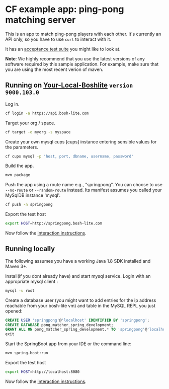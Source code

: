 # CF example app: ping-pong matching server

This is an app to match ping-pong players with each other. It's currently an
API only, so you have to use `curl` to interact with it.

It has an [acceptance test suite][acceptance-test] you might like to look at.

**Note**: We highly recommend that you use the latest versions of any software required by this sample application. For example, make sure that you are using the most recent verion of maven.

## Running on [Your-Local-Boshlite][bosh-lite] `version 9000.103.0`

Log in.

```bash
cf login -a https://api.bosh-lite.com
```

Target your org / space.

```bash
cf target -o myorg -s myspace
```

Create your own mysql cups [cups] instance entering sensible values for the parameters.

```bash
cf cups mysql -p "host, port, dbname, username, password"
```

Build the app.

```bash
mvn package
```

Push the app using a route name e.g., "springpong". You can choose to use `--no-route` or `--random-route` instead. Its manifest assumes you called your MySqlDB instance 'mysql'.

```bash
cf push -n springpong
```

Export the test host

```bash
export HOST=http://springpong.bosh-lite.com
```

Now follow the [interaction instructions][interaction].

## Running locally

The following assumes you have a working Java 1.8 SDK installed and Maven 3+.

Install(if you dont already have) and start mysql service. Login with an appropriate mysql client :

```bash
mysql -u root
```

Create a database user (you might want to add entries for the ip address reachable from your bosh-lite vm) and table in the MySQL REPL you just opened:

```sql
CREATE USER 'springpong'@'localhost' IDENTIFIED BY 'springpong';
CREATE DATABASE pong_matcher_spring_development;
GRANT ALL ON pong_matcher_spring_development.* TO 'springpong'@'localhost';
exit
```

Start the SpringBoot app from your IDE or the command line:

```bash
mvn spring-boot:run
```

Export the test host

```bash
export HOST=http://localhost:8080
```

Now follow the [interaction instructions][interaction].

[acceptance-test]:https://github.com/cloudfoundry-samples/pong_matcher_acceptance
[bosh-lite]:https://github.com/cloudfoundry/bosh-lite
[interaction]:https://github.com/cloudfoundry-samples/pong_matcher_grails#interaction-instructions
